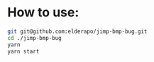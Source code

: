 # How to use:

```bash
git git@github.com:elderapo/jimp-bmp-bug.git
cd ./jimp-bmp-bug
yarn
yarn start
```